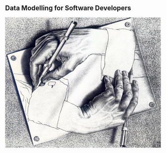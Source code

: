 <!-- .slide: data-background-image="https://eds-static.equinor.com/logo/equinor-logo-primary.svg#white" data-background-size="8%" data-background-position="right 5% top 5%"-->
## Data Modelling for Software Developers
![Data Modelling](images/escher-drawing-hands.jpg) <!-- .element: height="400" -->
